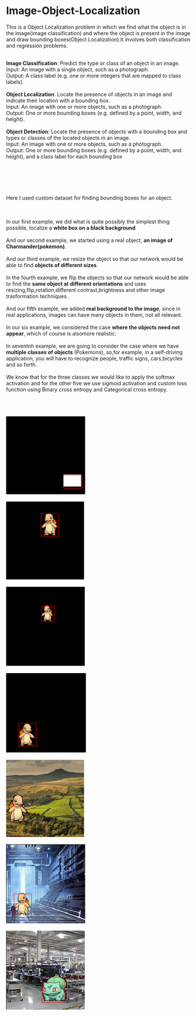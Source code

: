 # Image-Object-Localization
This is a Object Localization problem in which we find what the object is in the image(image classification) and where the object is present in the image and draw bounding boxes(Object Localization).It involves both classification and regression problems.
<br><br>

**Image Classification**: Predict the type or class of an object in an image.
<br>Input: An image with a single object, such as a photograph.
<br>Output: A class label (e.g. one or more integers that are mapped to class labels).
<br><br>**Object Localization**: Locate the presence of objects in an image and indicate their location with a bounding box.
<br>Input: An image with one or more objects, such as a photograph.
<br>Output: One or more bounding boxes (e.g. defined by a point, width, and height).
<br><br>**Object Detection**: Locate the presence of objects with a bounding box and types or classes of the located objects in an image.
<br>Input: An image with one or more objects, such as a photograph.
<br>Output: One or more bounding boxes (e.g. defined by a point, width, and height), and a class label for each bounding box

<br><br><br><br>

Here I used custom dataset for finding bounding boxes for an object.

<br><br>
In our first example, we did what is quite possibly the simplest thing possible, localize a **white box on a black background**
<br><br>
And our second example, we started using a real object, **an image of Charmander(pokemon)**.
<br><br>
And our third example, we resize the object so that our network would be able to find **objects of different sizes**.
<br><br>
In the fourth example, we flip the objects so that our network would be able to find the **same object at different orientations** and uses resizing,flip,rotation,different contrast,brightness and other image trasformation techniques.
<br><br>
And our fifth example, we added **real background to the image**, since in real applications, images can have many objects in them, not all relevant.
<br><br>
In our six example, we considered the case **where the objects need not appear**, which of course is alsomore realistic.
<br><br>
In seventnh example, we are going to consider the case where we have **multiple classes of objects** (Pokemons), so,for example, in a self-driving application, you will have to recognize people, traffic signs, cars,bicycles and so forth.
<br><br>
We know that for the three classes we would like to apply the softmax activation and for the other five we use sigmoid activation and custom loss function using Binary cross entropy and Categorical cross entropy.

<br><br><br>
![localize1](outputs/localize1.PNG)
<br><br>
![localize1](outputs/localize2.PNG)
<br><br>
![localize1](outputs/localize3.PNG)
<br><br>
![localize1](outputs/localize4.PNG)
<br><br>
![localize1](outputs/localize5.PNG)
<br><br>
![localize1](outputs/localize6.PNG)
<br><br>
![localize1](outputs/localize7.PNG)
<br>
